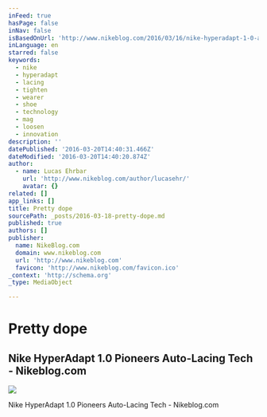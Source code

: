 ```yaml
---
inFeed: true
hasPage: false
inNav: false
isBasedOnUrl: 'http://www.nikeblog.com/2016/03/16/nike-hyperadapt-1-0-auto-lacing/'
inLanguage: en
starred: false
keywords:
  - nike
  - hyperadapt
  - lacing
  - tighten
  - wearer
  - shoe
  - technology
  - mag
  - loosen
  - innovation
description: ''
datePublished: '2016-03-20T14:40:31.466Z'
dateModified: '2016-03-20T14:40:20.874Z'
author:
  - name: Lucas Ehrbar
    url: 'http://www.nikeblog.com/author/lucasehr/'
    avatar: {}
related: []
app_links: []
title: Pretty dope
sourcePath: _posts/2016-03-18-pretty-dope.md
published: true
authors: []
publisher:
  name: NikeBlog.com
  domain: www.nikeblog.com
  url: 'http://www.nikeblog.com'
  favicon: 'http://www.nikeblog.com/favicon.ico'
_context: 'http://schema.org'
_type: MediaObject

---
```

# Pretty dope

<article style=""><h1>Nike HyperAdapt 1.0 Pioneers Auto-Lacing Tech - Nikeblog.com</h1><img src="https://s3-us-west-2.amazonaws.com/the-grid-img/p/b3a0b3bf218430d7d6a2e2223f971074fccc6bb9.jpg" /></article>

Nike HyperAdapt 1.0 Pioneers Auto-Lacing Tech - Nikeblog.com
